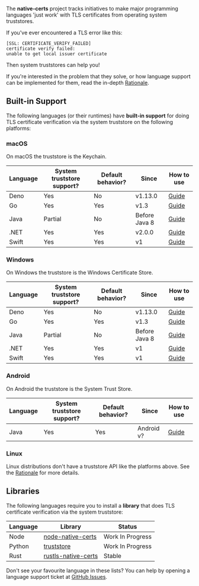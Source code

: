 The **native-certs** project tracks initiatives to make major programming languages 'just work' with TLS certificates from operating system truststores.

If you've ever encountered a TLS error like this:

```
[SSL: CERTIFICATE_VERIFY_FAILED]
certificate verify failed:
unable to get local issuer certificate
```

Then system truststores can help you!

If you're interested in the problem that they solve, or how language support can be implemented for them, read the in-depth [Rationale](rationale/index.md).

## Built-in Support

The following languages (or their runtimes) have **built-in support** for doing TLS certificate verification via the system truststore on the following platforms:

### macOS

On macOS the truststore is the Keychain.

| Language | System truststore support? | Default behavior? | Since          | How to use                                   |
|----------|----------------------------|-------------------|----------------|----------------------------------------------|
| Deno     | Yes                        | No                | v1.13.0        | [Guide](languages/javascript/deno/index.md)  |
| Go       | Yes                        | Yes               | v1.3           | [Guide](languages/go/index.md)               |
| Java     | Partial                    | No                | Before Java 8  | [Guide](languages/java/index.md)             |
| .NET     | Yes                        | Yes               | v2.0.0         | [Guide](languages/dotnet/index.md)           |
| Swift    | Yes                        | Yes               | v1             | [Guide](languages/swift/index.md)            |

### Windows

On Windows the truststore is the Windows Certificate Store.

| Language | System truststore support? | Default behavior? | Since          | How to use                                   |
|----------|----------------------------|-------------------|----------------|----------------------------------------------|
| Deno     | Yes                        | No                | v1.13.0        | [Guide](languages/javascript/deno/index.md)  |
| Go       | Yes                        | Yes               | v1.3           | [Guide](languages/go/index.md)               |
| Java     | Partial                    | No                | Before Java 8  | [Guide](languages/java/index.md)             |
| .NET     | Yes                        | Yes               | v1             | [Guide](languages/dotnet/index.md)           |
| Swift    | Yes                        | Yes               | v1             | [Guide](languages/swift/index.md)            |

### Android

On Android the truststore is the System Trust Store.

| Language | System truststore support? | Default behavior? | Since      | How to use                       |
|----------|----------------------------|-------------------|------------|----------------------------------|
| Java     | Yes                        | Yes               | Android v? | [Guide](languages/java/index.md) |

### Linux

Linux distributions don't have a truststore API like the platforms above. See the [Rationale](rationale/index.md) for more details.

## Libraries

The following languages require you to install a **library** that does TLS certificate verification via the system truststore:

| Language | Library                                                              | Status           |
|----------|----------------------------------------------------------------------|------------------|
| Node     | [node-native-certs](https://github.com/bnoordhuis/node-native-certs) | Work In Progress |
| Python   | [truststore](https://github.com/sethmlarson/truststore)              | Work In Progress |
| Rust     | [rustls-native-certs](https://github.com/rustls/rustls-native-certs) | Stable           |

Don't see your favourite language in these lists? You can help by opening a language support ticket at [GitHub Issues](https://github.com/native-certs/native-certs.github.io/issues).

